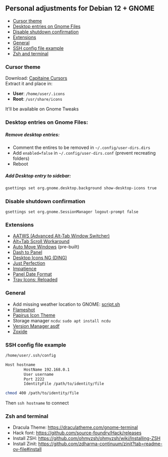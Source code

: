 ## Personal adjustments for Debian 12 + GNOME

- [Cursor theme](#cursor-theme)
- [Desktop entries on Gnome Files](#desktop-entries)
- [Disable shutdown confirmation](#shutdown-confirmation)
- [Extensions](#extensions)
- [General](#general)
- [SSH config file example](#ssh-config)
- [Zsh and terminal](#terminal)

### Cursor theme<a name="cursor-theme"></a>
Download: [Capitaine Cursors](https://www.gnome-look.org/p/1148692)  
Extract it and place in:
- **User**: `/home/user/.icons`
- **Root**: `/usr/share/icons`

It'll be available on Gnome Tweaks

### Desktop entries on Gnome Files:<a name="desktop-entries"></a>
##### Remove desktop entries:
- Comment the entires to be removed in `~/.config/user-dirs.dirs`
- Add `enabled=false` in `~/.config/user-dirs.conf` (prevent recreating folders)
- Reboot

##### Add Desktop entry to sidebar:
```bash
gsettings set org.gnome.desktop.background show-desktop-icons true
```

### Disable shutdown confirmation<a name="shutdown-confirmation"></a>
```
gsettings set org.gnome.SessionManager logout-prompt false
```

### Extensions<a name="extensions"></a>
- [AATWS (Advanced Alt-Tab Window Switcher)](https://extensions.gnome.org/extension/4412/advanced-alttab-window-switcher/)
- [Alt+Tab Scroll Workaround](https://extensions.gnome.org/extension/5282/alttab-scroll-workaround/)
- [Auto Move Windows](https://extensions.gnome.org/extension/16/auto-move-windows/) (pre-built)
- [Dash to Panel](https://extensions.gnome.org/extension/1160/dash-to-panel/)
- [Desktop Icons NG (DING)](https://extensions.gnome.org/extension/2087/desktop-icons-ng-ding/)
- [Just Perfection](https://extensions.gnome.org/extension/3843/just-perfection/)
- [Impatience](https://extensions.gnome.org/extension/277/impatience/)
- [Panel Date Format](https://extensions.gnome.org/extension/1462/panel-date-format/)
- [Tray Icons: Reloaded](https://extensions.gnome.org/extension/2890/tray-icons-reloaded/)

### General<a name="general"></a>
- Add missing weather location to GNOME: [script.sh](https://gitlab.com/julianfairfax/scripts/-/raw/main/add-location-to-gnome-weather.sh)
- [Flameshot](https://flameshot.org/)
- [Papirus Icon Theme](https://github.com/PapirusDevelopmentTeam/papirus-icon-theme)
- Storage manager `ncdu`: `sudo apt install ncdu`
- [Version Manager asdf](https://asdf-vm.com/)
- [Zoxide](https://github.com/ajeetdsouza/zoxide)

### SSH config file example<a name="ssh-config"></a>
```bash
/home/user/.ssh/config
```
```bash
Host hostname
        HostName 192.168.0.1
        User username
        Port 2222
        IdentityFile /path/to/identity/file
```
```bash
chmod 400 /path/to/identity/file  
```
Then `ssh hostname` to connect

### Zsh and terminal<a name="terminal"></a>
- Dracula Theme: https://draculatheme.com/gnome-terminal
- Hack font: https://github.com/source-foundry/Hack/releases
- Install ZSH: https://github.com/ohmyzsh/ohmyzsh/wiki/Installing-ZSH
- Install Zinit: https://github.com/zdharma-continuum/zinit?tab=readme-ov-file#install
